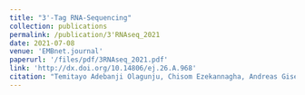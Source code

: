 ```yaml
---
title: "3'-Tag RNA-Sequencing"
collection: publications
permalink: /publication/3'RNAseq_2021
date: 2021-07-08
venue: 'EMBnet.journal'
paperurl: '/files/pdf/3RNAseq_2021.pdf'
link: 'http://dx.doi.org/10.14806/ej.26.A.968'
citation: "Temitayo Adebanji Olagunju, Chisom Ezekannagha, Andreas Gisel (2021). &quot;3'-Tag RNA-Sequencing.&quot; <i>EMBnet.journal</i>. 26(A)968. doi:10.14806/ej.26.A.968"
---
```


<!---[Download paper here](/files/pdf/3RNAseq_2021) --->

<!--- Recommended citation: Temitayo Adebanji Olagunju, **Chisom Ezekannagha**, Andreas Gisel (2021). "3'-Tag RNA-Sequencing." <i>EMBnet.journal</i>. 26(A)968. doi:10.14806/ej.26.A.968. --->